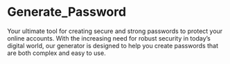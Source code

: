 # Generate_Password
Your ultimate tool for creating secure and strong passwords to protect your online accounts. With the increasing need for robust security in today’s digital world, our generator is designed to help you create passwords that are both complex and easy to use.
